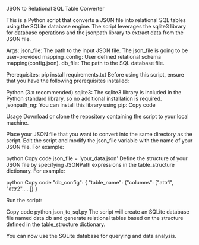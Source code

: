 JSON to Relational SQL Table Converter

This is a Python script that converts a JSON file into relational SQL tables using the SQLite database engine. The script leverages the sqlite3 library for database operations and the jsonpath library to extract data from the JSON file.

Args:
json_file: The path to the input JSON file. The json_file is going to be user-provided
mapping_config: User defined relational schema mapping(config.json).
db_file: The path to the SQL database file. 

Prerequisites:
pip install requirements.txt
Before using this script, ensure that you have the following prerequisites installed:

Python (3.x recommended)
sqlite3: The sqlite3 library is included in the Python standard library, so no additional installation is required.
jsonpath_ng: You can install this library using pip:
Copy code


Usage
Download or clone the repository containing the script to your local machine.

Place your JSON file that you want to convert into the same directory as the script.
Edit the script and modify the json_file variable with the name of your JSON file. For example:

python
Copy code
json_file = 'your_data.json'
Define the structure of your JSON file by specifying JSONPath expressions in the table_structure dictionary. For example:

python
Copy code
"db_config": 
    {
    "table_name": {"columns": ["attr1", "attr2".....]}
    }
    
Run the script:

Copy code
python json_to_sql.py
The script will create an SQLite database file named data.db and generate relational tables based on the structure defined in the table_structure dictionary.

You can now use the SQLite database for querying and data analysis.




